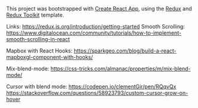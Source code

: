 This project was bootstrapped with [Create React App](https://github.com/facebook/create-react-app), using the [Redux](https://redux.js.org/) and [Redux Toolkit](https://redux-toolkit.js.org/) template.

Links: https://redux.js.org/introduction/getting-started
Smooth Scrolling: https://www.digitalocean.com/community/tutorials/how-to-implement-smooth-scrolling-in-react

Mapbox with React Hooks:
https://sparkgeo.com/blog/build-a-react-mapboxgl-component-with-hooks/

Mix-blend-mode:
https://css-tricks.com/almanac/properties/m/mix-blend-mode/

Cursor with blend mode:
https://codepen.io/clementGir/pen/RQqvQx
https://stackoverflow.com/questions/58923793/custom-cursor-grow-on-hover